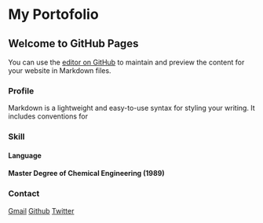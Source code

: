 # My Portofolio

## Welcome to GitHub Pages

You can use the [editor on GitHub](https://github.com/hwakasu/hwakasu.github.io/edit/master/index.md) to maintain and preview the content for your website in Markdown files.

### Profile

Markdown is a lightweight and easy-to-use syntax for styling your writing. It includes conventions for

### Skill

#### Language

#### Master Degree of Chemical Engineering (1989)

### Contact

[Gmail](hwakasu@gmail.com)
[Github](https://github.com/hwakasu)
[Twitter](http://https://twitter.com/hwakasu)
